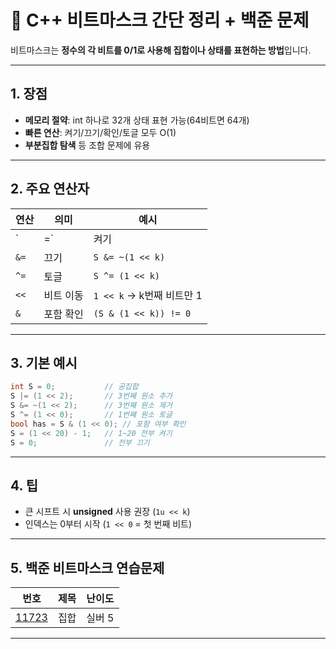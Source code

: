 # 🧮 C++ 비트마스크 간단 정리 + 백준 문제

비트마스크는 **정수의 각 비트를 0/1로 사용해 집합이나 상태를 표현하는 방법**입니다.

---

## 1. 장점
- **메모리 절약**: int 하나로 32개 상태 표현 가능(64비트면 64개)
- **빠른 연산**: 켜기/끄기/확인/토글 모두 O(1)
- **부분집합 탐색** 등 조합 문제에 유용

---

## 2. 주요 연산자

| 연산 | 의미 | 예시 |
|------|------|------|
| `|=` | 켜기 | `S |= (1 << k)` |
| `&=` | 끄기 | `S &= ~(1 << k)` |
| `^=` | 토글 | `S ^= (1 << k)` |
| `<<` | 비트 이동 | `1 << k` → k번째 비트만 1 |
| `&`  | 포함 확인 | `(S & (1 << k)) != 0` |

---

## 3. 기본 예시
```cpp
int S = 0;           // 공집합
S |= (1 << 2);       // 3번째 원소 추가
S &= ~(1 << 2);      // 3번째 원소 제거
S ^= (1 << 0);       // 1번째 원소 토글
bool has = S & (1 << 0); // 포함 여부 확인
S = (1 << 20) - 1;   // 1~20 전부 켜기
S = 0;               // 전부 끄기
```

---

## 4. 팁
- 큰 시프트 시 **unsigned** 사용 권장 (`1u << k`)
- 인덱스는 0부터 시작 (`1 << 0` = 첫 번째 비트)

---

## 5. 백준 비트마스크 연습문제

| 번호 | 제목 | 난이도 |
|------|------|--------|
| [11723](https://www.acmicpc.net/problem/11723) | 집합 | 실버 5 |

---
